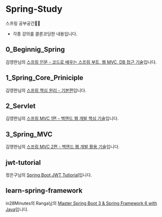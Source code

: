 # Spring-Study
스프링 공부공간👨‍💻

- 각종 강의를 클론코딩한 내용입니다.

## 0_Beginnig_Spring

김영한님의 [스프링 인문 - 코드로 배우는 스프링 부트, 웹 MVC, DB 접근 기술](https://www.inflearn.com/course/%EC%8A%A4%ED%94%84%EB%A7%81-%EC%9E%85%EB%AC%B8-%EC%8A%A4%ED%94%84%EB%A7%81%EB%B6%80%ED%8A%B8)입니다.

## 1_Spring_Core_Priniciple

김영한님의 [스프링 핵심 원리 - 기본편](https://www.inflearn.com/course/%EC%8A%A4%ED%94%84%EB%A7%81-%ED%95%B5%EC%8B%AC-%EC%9B%90%EB%A6%AC-%EA%B8%B0%EB%B3%B8%ED%8E%B8)입니다.

## 2_Servlet

김영한님의 [스프링 MVC 1편 - 백엔드 웹 개발 핵심 기술](https://www.inflearn.com/course/%EC%8A%A4%ED%94%84%EB%A7%81-mvc-1)입니다.

## 3_Spring_MVC

김영한님의 [스프링 MVC 2편 - 백엔드 웹 개발 활용 기술](https://www.inflearn.com/course/%EC%8A%A4%ED%94%84%EB%A7%81-mvc-2)입니다.

## jwt-tutorial

정은구님의 [Spring Boot JWT Tutiorial](https://www.inflearn.com/course/%EC%8A%A4%ED%94%84%EB%A7%81%EB%B6%80%ED%8A%B8-jwt)입니다.

## learn-spring-framework

in28Minutes의 Ranga님의 [Master Spring Boot 3 & Spring Framework 6 with Java](https://www.udemy.com/course/spring-boot-and-spring-framework-tutorial-for-beginners/)입니다.

